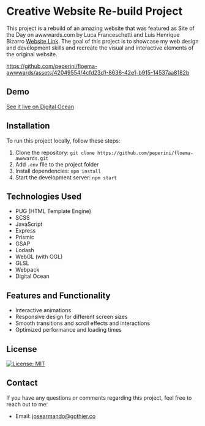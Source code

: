 # Creative Website Re-build Project

This project is a rebuild of an amazing website that was featured as Site of the Day on awwwards.com by Luca Franceschetti and Luis Henrique Bizarro [Website Link](https://floema.jewelry/). The goal of this project is to showcase my web design and development skills and recreate the visual and interactive elements of the original website.

https://github.com/peperini/floema-awwwards/assets/42049554/4cfd23d1-8636-42e1-b915-14537aa8182b

## Demo

[See it live on Digital Ocean](http://138.197.212.64/)

## Installation

To run this project locally, follow these steps:

1. Clone the repository: `git clone https://github.com/peperini/floema-awwwards.git`
2. Add `.env` file to the project folder
2. Install dependencies: `npm install`
3. Start the development server: `npm start`

## Technologies Used

- PUG (HTML Template Engine)
- SCSS
- JavaScript
- Express
- Prismic
- GSAP
- Lodash
- WebGL (with OGL)
- GLSL
- Webpack
- Digital Ocean

## Features and Functionality

- Interactive animations
- Responsive design for different screen sizes
- Smooth transitions and scroll effects and interactions
- Optimized performance and loading times

## License

[![License: MIT](https://img.shields.io/badge/License-MIT-yellow.svg)](https://opensource.org/licenses/MIT)

## Contact

If you have any questions or comments regarding this project, feel free to reach out to me:

- Email: josearmando@gothier.co
